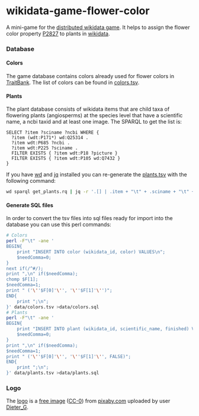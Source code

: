 wikidata-game-flower-color
==========================

A mini-game for the [distributed wikidata game](https://tools.wmflabs.org/wikidata-game/distributed/).
It helps to assign the flower color property [P2827](https://www.wikidata.org/wiki/Property:P2827) to plants in [wikidata](https://www.wikidata.org/wiki/Wikidata:Main_Page).

### Database
#### Colors
The game database contains colors already used for flower colors in [TraitBank](http://eol.org/traitbank).
The list of colors can be found in [colors.tsv](data/colors.tsv).

#### Plants
The plant database consists of wikidata items that are child taxa of flowering plants (angiosperms) at the species level that have a scientific name, a ncbi taxid and at least one image.
The SPARQL to get the list is:
```sparql
SELECT ?item ?sciname ?ncbi WHERE {
  ?item (wdt:P171*) wd:Q25314 .
  ?item wdt:P685 ?ncbi .
  ?item wdt:P225 ?sciname .
  FILTER EXISTS { ?item wdt:P18 ?picture }
  FILTER EXISTS { ?item wdt:P105 wd:Q7432 }
}
```
If you have [wd](https://github.com/maxlath/wikidata-cli) and [jq](https://stedolan.github.io/jq/) installed you can re-generate the [plants.tsv](data/plants.tsv) with the following command:
```bash
wd sparql get_plants.rq | jq -r '.[] | .item + "\t" + .sciname + "\t" + .ncbi' >plants.tsv
```

#### Generate SQL files
In order to convert the tsv files into sql files ready for import into the database you can use this perl commands:
```bash
# Colors
perl -F"\t" -ane '
BEGIN{
    print "INSERT INTO color (wikidata_id, color) VALUES\n";
    $needComma=0;
}
next if(/^#/);
print ",\n" if($needComma);
chomp $F[1];
$needComma=1;
print " ('\''$F[0]'\'', '\''$F[1]'\'')";
END{
    print ";\n";
}' data/colors.tsv >data/colors.sql
# Plants
perl -F"\t" -ane '
BEGIN{
    print "INSERT INTO plant (wikidata_id, scientific_name, finished) VALUES\n";
    $needComma=0;
}
print ",\n" if($needComma);
$needComma=1;
print " ('\''$F[0]'\'', '\''$F[1]'\'', FALSE)";
END{
    print ";\n";
}' data/plants.tsv >data/plants.sql
```

### Logo
The [logo](https://cdn.pixabay.com/photo/2016/01/21/19/57/marguerite-1154604_960_720.jpg)
is a [free image](https://pixabay.com/en/service/terms/#usage)
([CC-0](https://creativecommons.org/publicdomain/zero/1.0/deed.en))
from [pixaby.com](https://pixabay.com)
uploaded by user [Dieter_G](https://pixabay.com/en/users/Dieter_G-359839/).
